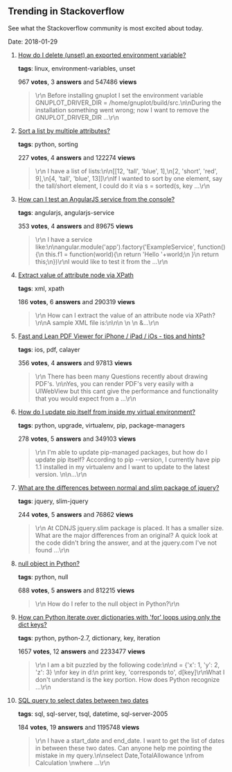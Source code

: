 ## Trending in Stackoverflow

See what the Stackoverflow community is most excited about today.

Date: 2018-01-29


1. [How do I delete (unset) an exported environment variable?](https://stackoverflow.com/questions/6877727/how-do-i-delete-unset-an-exported-environment-variable)

    **tags**: linux, environment-variables, unset
            
    967 **votes**, 3 **answers** and 547486 **views**

    > \r\n            Before installing gnuplot I set the environment variable GNUPLOT_DRIVER_DIR = /home/gnuplot/build/src.\n\nDuring the installation something went wrong; now I want to remove the GNUPLOT_DRIVER_DIR ...\r\n        

    
2. [Sort a list by multiple attributes?](https://stackoverflow.com/questions/4233476/sort-a-list-by-multiple-attributes)

    **tags**: python, sorting
            
    227 **votes**, 4 **answers** and 122274 **views**

    > \r\n            I have a list of lists:\n\n[[12, 'tall', 'blue', 1],\n[2, 'short', 'red', 9],\n[4, 'tall', 'blue', 13]]\r\nIf I wanted to sort by one element, say the tall/short element, I could do it via s = sorted(s, key ...\r\n        

    
3. [How can I test an AngularJS service from the console?](https://stackoverflow.com/questions/15527832/how-can-i-test-an-angularjs-service-from-the-console)

    **tags**: angularjs, angularjs-service
            
    353 **votes**, 4 **answers** and 89675 **views**

    > \r\n            I have a service like:\n\nangular.module('app').factory('ExampleService', function(){\n  this.f1 = function(world){\n    return 'Hello '+world;\n  }\n  return this;\n})\r\nI would like to test it from the ...\r\n        

    
4. [Extract value of attribute node via XPath](https://stackoverflow.com/questions/4835891/extract-value-of-attribute-node-via-xpath)

    **tags**: xml, xpath
            
    186 **votes**, 6 **answers** and 290319 **views**

    > \r\n            How can I extract the value of an attribute node via XPath?\n\nA sample XML file is:\n\n<parents name='Parents'>\n  <Parent id='1' name='Parent_1'>\n    <Children name='Children'>\n      &...\r\n        

    
5. [Fast and Lean PDF Viewer for iPhone / iPad / iOs - tips and hints?](https://stackoverflow.com/questions/3889634/fast-and-lean-pdf-viewer-for-iphone-ipad-ios-tips-and-hints)

    **tags**: ios, pdf, calayer
            
    356 **votes**, 4 **answers** and 97813 **views**

    > \r\n            There has been many Questions recently about drawing PDF's. \n\nYes, you can render PDF's very easily with a UIWebView but this cant give the performance and functionality that you would expect from a ...\r\n        

    
6. [How do I update pip itself from inside my virtual environment?](https://stackoverflow.com/questions/15221473/how-do-i-update-pip-itself-from-inside-my-virtual-environment)

    **tags**: python, upgrade, virtualenv, pip, package-managers
            
    278 **votes**, 5 **answers** and 349103 **views**

    > \r\n            I'm able to update pip-managed packages, but how do I update pip itself? According to pip --version, I currently have pip 1.1 installed in my virtualenv and I want to update to the latest version. \n\n...\r\n        

    
7. [What are the differences between normal and slim package of jquery?](https://stackoverflow.com/questions/35424053/what-are-the-differences-between-normal-and-slim-package-of-jquery)

    **tags**: jquery, slim-jquery
            
    244 **votes**, 5 **answers** and 76862 **views**

    > \r\n            At CDNJS jquery.slim package is placed. It has a smaller size. What are the major differences from an original? A quick look at the code didn't bring the answer, and at the jquery.com I've not found ...\r\n        

    
8. [null object in Python?](https://stackoverflow.com/questions/3289601/null-object-in-python)

    **tags**: python, null
            
    688 **votes**, 5 **answers** and 812215 **views**

    > \r\n            How do I refer to the null object in Python?\r\n        

    
9. [How can Python iterate over dictionaries with 'for' loops using only the dict keys?](https://stackoverflow.com/questions/3294889/how-can-python-iterate-over-dictionaries-with-for-loops-using-only-the-dict-ke)

    **tags**: python, python-2.7, dictionary, key, iteration
            
    1657 **votes**, 12 **answers** and 2233477 **views**

    > \r\n            I am a bit puzzled by the following code:\n\nd = {'x': 1, 'y': 2, 'z': 3} \nfor key in d:\n    print key, 'corresponds to', d[key]\r\nWhat I don't understand is the key portion. How does Python recognize ...\r\n        

    
10. [SQL query to select dates between two dates](https://stackoverflow.com/questions/5125076/sql-query-to-select-dates-between-two-dates)

    **tags**: sql, sql-server, tsql, datetime, sql-server-2005
            
    184 **votes**, 19 **answers** and 1195748 **views**

    > \r\n            I have a start_date and end_date. I want to get the list of dates in between these two dates. Can anyone help me pointing the mistake in my query.\n\nselect Date,TotalAllowance \nfrom Calculation \nwhere ...\r\n        

    